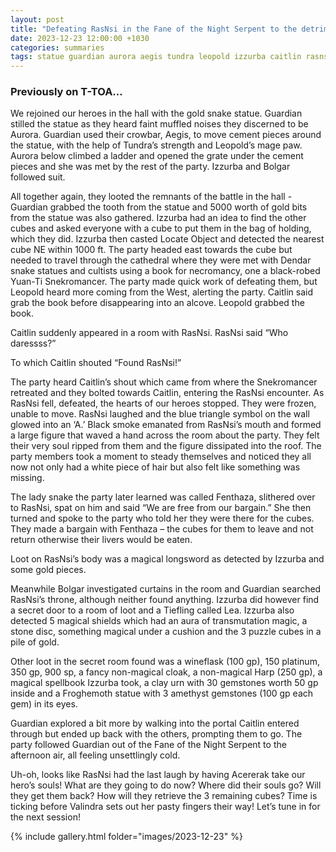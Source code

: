 ```yaml
---
layout: post
title: "Defeating RasNsi in the Fane of the Night Serpent to the detriment of the soul"
date: 2023-12-23 12:00:00 +1030
categories: summaries
tags: statue guardian aurora aegis tundra leopold izzurba caitlin rasnsi dendar cube yuanti bolgar spellbook soul acererak froghemoth
---
```

### Previously on T-TOA…
We rejoined our heroes in the hall with the gold snake statue. Guardian stilled the statue as they heard faint muffled noises they discerned to be Aurora. Guardian used their crowbar, Aegis, to move cement pieces around the statue, with the help of Tundra’s strength and Leopold’s mage paw. Aurora below climbed a ladder and opened the grate under the cement pieces and she was met by the rest of the party. Izzurba and Bolgar followed suit. 

All together again, they looted the remnants of the battle in the hall - Guardian grabbed the tooth from the statue and 5000 worth of gold bits from the statue was also gathered. Izzurba had an idea to find the other cubes and asked everyone with a cube to put them in the bag of holding, which they did. Izzurba then casted Locate Object and detected the nearest cube NE within 1000 ft. The party headed east towards the cube but needed to travel through the cathedral where they were met with Dendar snake statues and cultists using a book for necromancy, one a black-robed Yuan-Ti Snekromancer. The party made quick work of defeating them, but Leopold heard more coming from the West, alerting the party. Caitlin said grab the book before disappearing into an alcove. Leopold grabbed the book.

Caitlin suddenly appeared in a room with RasNsi. RasNsi said “Who daressss?”

To which Caitlin shouted “Found RasNsi!”

The party heard Caitlin’s shout which came from where the Snekromancer retreated and they bolted towards Caitlin, entering the RasNsi encounter.
As RasNsi fell, defeated, the hearts of our heroes stopped. They were frozen, unable to move. RasNsi laughed and the blue triangle symbol on the wall glowed into an ‘A.’ Black smoke emanated from RasNsi’s mouth and formed a large figure that waved a hand across the room about the party. They felt their very soul ripped from them and the figure dissipated into the roof. The party members took a moment to steady themselves and noticed they all now not only had a white piece of hair but also felt like something was missing.

The lady snake the party later learned was called Fenthaza, slithered over to RasNsi, spat on him and said “We are free from our bargain.”
She then turned and spoke to the party who told her they were there for the cubes. They made a bargain with Fenthaza – the cubes for them to leave and not return otherwise their livers would be eaten. 

Loot on RasNsi’s body was a magical longsword as detected by Izzurba and some gold pieces.

Meanwhile Bolgar investigated curtains in the room and Guardian searched RasNsi’s throne, although neither found anything. Izzurba did however find a secret door to a room of loot and a Tiefling called Lea. Izzurba also detected 5 magical shields which had an aura of transmutation magic, a stone disc, something magical under a cushion and the 3 puzzle cubes in a pile of gold.

Other loot in the secret room found was a wineflask (100 gp), 150 platinum, 350 gp, 900 sp, a fancy non-magical cloak, a non-magical Harp (250 gp), a magical spellbook Izzurba took, a clay urn with 30 gemstones worth 50 gp inside and a Froghemoth statue with 3 amethyst gemstones (100 gp each gem) in its eyes.

Guardian explored a bit more by walking into the portal Caitlin entered through but ended up back with the others, prompting them to go. The party followed Guardian out of the Fane of the Night Serpent to the afternoon air, all feeling unsettlingly cold.

Uh-oh, looks like RasNsi had the last laugh by having Acererak take our hero’s souls! What are they going to do now? Where did their souls go? Will they get them back? How will they retrieve the 3 remaining cubes? Time is ticking before Valindra sets out her pasty fingers their way! Let’s tune in for the next session!

{% include gallery.html folder="images/2023-12-23" %}